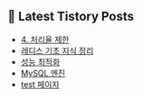 ## 📝 Latest Tistory Posts
<!-- BLOG-POST-LIST:START -->
- [4. 처리율 제한](https://dev999.tistory.com/10)
- [레디스 기초 지식 정리](https://dev999.tistory.com/9)
- [성능 최적화](https://dev999.tistory.com/8)
- [MySQL 엔진](https://dev999.tistory.com/7)
- [test 페이지](https://dev999.tistory.com/pages/test-%ED%8E%98%EC%9D%B4%EC%A7%80)
<!-- BLOG-POST-LIST:END -->

<!--
**peterlee13795/peterlee13795** is a ✨ _special_ ✨ repository because its `README.md` (this file) appears on your GitHub profile.

Here are some ideas to get you started:

- 🔭 I’m currently working on ...
- 🌱 I’m currently learning ...
- 👯 I’m looking to collaborate on ...
- 🤔 I’m looking for help with ...
- 💬 Ask me about ...
- 📫 How to reach me: ...
- 😄 Pronouns: ...
- ⚡ Fun fact: ...
-->
